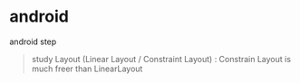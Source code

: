 # android

android step
 > study Layout (Linear Layout / Constraint Layout) : Constrain Layout is much freer than LinearLayout
